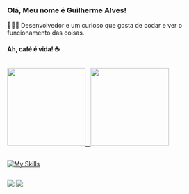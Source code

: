 ###  Olá, Meu nome é Guilherme Alves!

<div>
  <div>
    👩🏽‍💻 Desenvolvedor e um curioso que gosta de codar e ver o funcionamento das coisas.
  </div>
  <h4>Ah, café é vida! ☕</h4>
</div>

##

<div>
  <a href="https://github.com/guialvesds">
  <img height="180em" src="https://github-readme-stats.vercel.app/api/top-langs/?username=guialvesds&locale=pt-BR&theme=dracula&layout=compact&langs_count=6&size_weight=0.4&count_weight=0.6&exclude_repo=PousadaKatedral&hide=html,css,blade,tex"/>
  &nbsp;
  <img height="180em" src="https://github-readme-stats.vercel.app/api?username=guialvesds&locale=pt-BR&theme=dracula&show_icons=true&custom_title=Estatísticas"/>
</div>
    
##
    
![My Skills](https://skillicons.dev/icons?i=java,spring,nodejs,js,ts,angular,html,css,figma,git,mongodb&theme=light)

 ##
 
 
<div> 
  <a href = "mailto:guilherme_ealves@outlook.com"><img src="https://img.shields.io/badge/-Gmail-%23333?style=for-the-badge&logo=gmail&logoColor=white" target="_blank"></a>
  <a href="https://www.linkedin.com/in/guilherme-alves-67aa60155" target="_blank"><img src="https://img.shields.io/badge/-LinkedIn-%230077B5?style=for-the-badge&logo=linkedin&logoColor=white" target="_blank"></a> 
</div>
